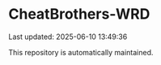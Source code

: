 # CheatBrothers-WRD

Last updated: 2025-06-10 13:49:36

This repository is automatically maintained.
